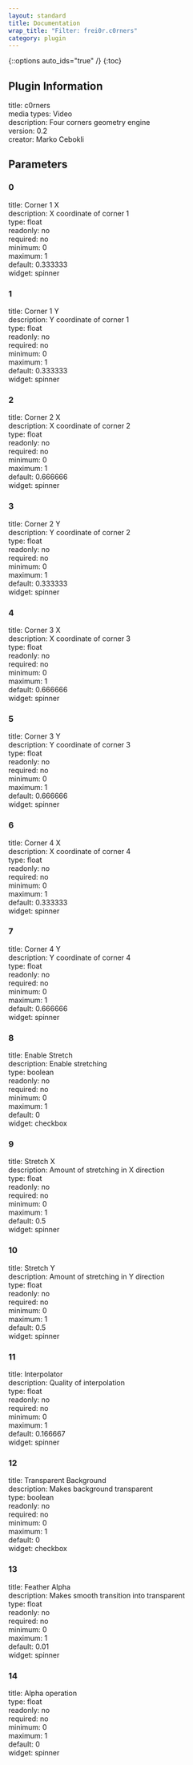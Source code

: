 ```yaml
---
layout: standard
title: Documentation
wrap_title: "Filter: frei0r.c0rners"
category: plugin
---
```

{::options auto_ids="true" /}
{:toc}

## Plugin Information

title: c0rners  
media types:
Video  
description: Four corners geometry engine  
version: 0.2  
creator: Marko Cebokli  

## Parameters

### 0

title: Corner 1 X    
description:
X coordinate of corner 1  
type: float  
readonly: no  
required: no  
minimum: 0  
maximum: 1  
default: 0.333333  
widget: spinner  

### 1

title: Corner 1 Y    
description:
Y coordinate of corner 1  
type: float  
readonly: no  
required: no  
minimum: 0  
maximum: 1  
default: 0.333333  
widget: spinner  

### 2

title: Corner 2 X    
description:
X coordinate of corner 2  
type: float  
readonly: no  
required: no  
minimum: 0  
maximum: 1  
default: 0.666666  
widget: spinner  

### 3

title: Corner 2 Y    
description:
Y coordinate of corner 2  
type: float  
readonly: no  
required: no  
minimum: 0  
maximum: 1  
default: 0.333333  
widget: spinner  

### 4

title: Corner 3 X    
description:
X coordinate of corner 3  
type: float  
readonly: no  
required: no  
minimum: 0  
maximum: 1  
default: 0.666666  
widget: spinner  

### 5

title: Corner 3 Y    
description:
Y coordinate of corner 3  
type: float  
readonly: no  
required: no  
minimum: 0  
maximum: 1  
default: 0.666666  
widget: spinner  

### 6

title: Corner 4 X    
description:
X coordinate of corner 4  
type: float  
readonly: no  
required: no  
minimum: 0  
maximum: 1  
default: 0.333333  
widget: spinner  

### 7

title: Corner 4 Y    
description:
Y coordinate of corner 4  
type: float  
readonly: no  
required: no  
minimum: 0  
maximum: 1  
default: 0.666666  
widget: spinner  

### 8

title: Enable Stretch    
description:
Enable stretching  
type: boolean  
readonly: no  
required: no  
minimum: 0  
maximum: 1  
default: 0  
widget: checkbox  

### 9

title: Stretch X    
description:
Amount of stretching in X direction  
type: float  
readonly: no  
required: no  
minimum: 0  
maximum: 1  
default: 0.5  
widget: spinner  

### 10

title: Stretch Y    
description:
Amount of stretching in Y direction  
type: float  
readonly: no  
required: no  
minimum: 0  
maximum: 1  
default: 0.5  
widget: spinner  

### 11

title: Interpolator    
description:
Quality of interpolation  
type: float  
readonly: no  
required: no  
minimum: 0  
maximum: 1  
default: 0.166667  
widget: spinner  

### 12

title: Transparent Background    
description:
Makes background transparent  
type: boolean  
readonly: no  
required: no  
minimum: 0  
maximum: 1  
default: 0  
widget: checkbox  

### 13

title: Feather Alpha    
description:
Makes smooth transition into transparent  
type: float  
readonly: no  
required: no  
minimum: 0  
maximum: 1  
default: 0.01  
widget: spinner  

### 14

title: Alpha operation    
type: float  
readonly: no  
required: no  
minimum: 0  
maximum: 1  
default: 0  
widget: spinner  

